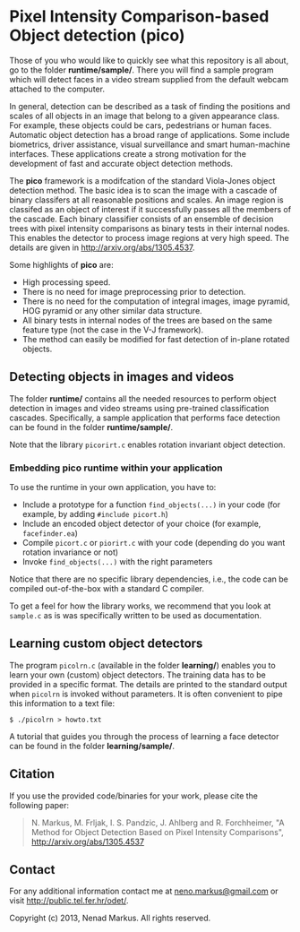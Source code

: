 # Pixel Intensity Comparison-based Object detection (pico)

Those of you who would like to quickly see what this repository is all about, go to the folder **runtime/sample/**. There you will find a sample program which will detect faces in a video stream supplied from the default webcam attached to the computer.

In general, detection can be described as a task of finding the positions and scales of all objects in an image that belong to a given appearance class.
For example, these objects could be cars, pedestrians or human faces.
Automatic object detection has a broad range of applications.
Some include biometrics, driver assistance, visual surveillance and smart human-machine interfaces.
These applications create a strong motivation for the development of fast and accurate object detection methods.

The **pico** framework is a modifcation of the standard Viola-Jones object detection method.
The basic idea is to scan the image with a cascade of binary classifers at all reasonable positions and scales.
An image region is classifed as an object of interest if it successfully passes all the members of the cascade.
Each binary classifier consists of an ensemble of decision trees with pixel intensity comparisons as binary tests in their internal nodes.
This enables the detector to process image regions at very high speed.
The details are given in <http://arxiv.org/abs/1305.4537>.

Some highlights of **pico** are:

* High processing speed.
* There is no need for image preprocessing prior to detection.
* There is no need for the computation of integral images, image pyramid, HOG pyramid or any other similar data structure.
* All binary tests in internal nodes of the trees are based on the same feature type (not the case in the V-J framework).
* The method can easily be modified for fast detection of in-plane rotated objects.

## Detecting objects in images and videos

The folder **runtime/** contains all the needed resources to perform object detection in images and video streams using pre-trained classification cascades.
Specifically, a sample application that performs face detection can be found in the folder **runtime/sample/**.

Note that the library `picorirt.c` enables rotation invariant object detection.

### Embedding pico runtime within your application

To use the runtime in your own application, you have to:

* Include a prototype for a function `find_objects(...)` in your code (for example, by adding `#include picort.h`)
* Include an encoded object detector of your choice (for example, `facefinder.ea`)
* Compile `picort.c` or `piorirt.c` with your code (depending do you want rotation invariance or not)
* Invoke `find_objects(...)` with the right parameters

Notice that there are no specific library dependencies, i.e., the code can be compiled out-of-the-box with a standard C compiler.

To get a feel for how the library works, we recommend that you look at `sample.c` as is was specifically written to be used as documentation.

## Learning custom object detectors

The program `picolrn.c` (available in the folder **learning/**) enables you to learn your own (custom) object detectors.
The training data has to be provided in a specific format.
The details are printed to the standard output when `picolrn` is invoked without parameters.
It is often convenient to pipe this information to a text file:

    $ ./picolrn > howto.txt

A tutorial that guides you through the process of learning a face detector can be found in the folder **learning/sample/**.

## Citation

If you use the provided code/binaries for your work, please cite the following paper:
> N. Markus, M. Frljak, I. S. Pandzic, J. Ahlberg and R. Forchheimer, "A Method for Object Detection Based on Pixel Intensity Comparisons", <http://arxiv.org/abs/1305.4537>

## Contact

For any additional information contact me at neno.markus@gmail.com or visit <http://public.tel.fer.hr/odet/>.

Copyright (c) 2013, Nenad Markus.
All rights reserved.
